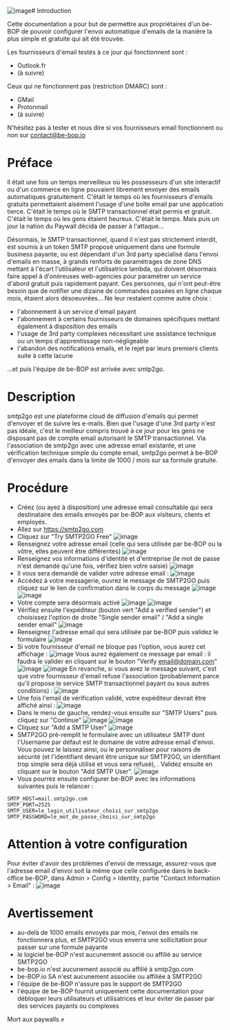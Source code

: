 ![image](https://github.com/user-attachments/assets/b6deea1f-1c5e-49bc-b851-aaa5ac311d11)# Introduction

Cette documentation a pour but de permettre aux propriétaires d'un be-BOP de pouvoir configurer l'envoi automatique d'emails de la manière la plus simple et gratuite qui ait été trouvée.

Les fournisseurs d'email testés à ce jour qui fonctionnent sont :
- Outlook.fr
- (à suivre)

Ceux qui ne fonctionnent pas (restriction DMARC) sont :
- GMail
- Protonmail
- (à suivre)

N'hésitez pas à tester et nous dire si vos fournisseurs email fonctionnent ou non sur contact@be-bop.io

# Préface

Il était une fois un temps merveilleux où les possesseurs d'un site interactif ou d'un commerce en ligne pouvaient librement envoyer des emails automatiques gratuitement.
C'était le temps où les fournisseurs d'emails gratuits permettaient aisément l'usage d'une boîte email par une application tierce.
C'était le temps où le SMTP transactionnel était permis et gratuit.
C'était le temps où les gens étaient heureux.
C'était le temps.
Mais puis un jour la nation du Paywall décida de passer à l'attaque...

Désormais, le SMTP transactionnel, quand il n'est pas strictement interdit, est soumis à un token SMTP proposé uniquement dans une formule business payante, ou est dépendant d'un 3rd party spécialisé dans l'envoi d'emails en masse, à grands renforts de paramétrages de zone DNS mettant à l'écart l'utilisateur et l'utilisatrice lambda, qui doivent désormais faire appel à d'onéreuses web-agencies pour paramétrer un service d'abord gratuit puis rapidement payant.
Ces personnes, qui n'ont peut-être besoin que de notifier une dizaine de commandes passées en ligne chaque mois, étaient alors désoeuvrées...
Ne leur restaient comme autre choix :
- l'abonnement à un service d'email payant
- l'abonnement à certains fournisseurs de domaines spécifiques mettant également à disposition des emails
- l'usage de 3rd party complexes nécessitant une assistance technique ou un temps d'apprentissage non-négligeable
- l'abandon des notifications emails, et le rejet par leurs premiers clients suite à cette lacune

...et puis l'équipe de be-BOP est arrivée avec smtp2go.

# Description

smtp2go est une plateforme cloud de diffusion d'emails qui permet d'envoyer et de suivre les e-mails.
Bien que l'usage d'une 3rd party n'est pas idéale, c'est le meilleur compris trouvé à ce jour pour les gens ne disposant pas de compte email autorisant le SMTP transactionnel.
Via l'association de smtp2go avec une adresse email existante, et une vérification technique simple du compte email, smtp2go permet à be-BOP d'envoyer des emails dans la limite de 1000 / mois sur sa formule gratuite.

# Procédure

- Créez (ou ayez à disposition) une adresse email consultable qui sera destinataire des emails envoyés par be-BOP aux visiteurs, clients et employés.
- Allez sur https://smtp2go.com
- Cliquez sur "Try SMTP2GO Free"
![image](https://github.com/user-attachments/assets/15df37a7-e869-466b-a0f0-6d57ab20f86e)
- Renseignez votre adresse email (celle qui sera utilisée par be-BOP ou la vôtre, elles peuvent être différentes)
![image](https://github.com/user-attachments/assets/634084df-7d08-4230-9b48-b1e58f81593e)
- Renseignez vos informations d'identité et d'entreprise (le mot de passe n'est demandé qu'une fois, vérifiez bien votre saisie)
![image](https://github.com/user-attachments/assets/0e744761-df78-4af8-b2f0-9045f22bacd9)
- Il vous sera demandé de valider votre adresse email :
![image](https://github.com/user-attachments/assets/f410a73a-2bbf-401f-badb-7cd9b48cb982)
- Accédez à votre messagerie, ouvrez le message de SMTP2GO puis cliquez sur le lien de confirmation dans le corps du message
![image](https://github.com/user-attachments/assets/f5061a8e-47e5-4a53-b258-e2dc05a24b18)
![image](https://github.com/user-attachments/assets/52c2da09-13d4-439a-8688-9a02d0d9ac31)
- Votre compte sera désormais activé
![image](https://github.com/user-attachments/assets/a17933ad-06bd-4923-aa6f-e269d197d1e7)
![image](https://github.com/user-attachments/assets/45123e12-8c37-4acc-b5a3-703be7819d07)
- Vérifiez ensuite l'expéditeur (bouton vert "Add a verified sender") et choisissez l'option de droite "Single sender email" / "Add a single sender email"
![image](https://github.com/user-attachments/assets/2d498939-d719-42dc-8e1d-b1de02ff81d9)
- Renseignez l'adresse email qui sera utilisée par be-BOP puis validez le formulaire
![image](https://github.com/user-attachments/assets/b3e8eca1-8ef2-4b15-8c4b-f8d5ea3d38ff)
- Si votre fournisseur d'email ne bloque pas l'option, vous aurez cet affichage :
![image](https://github.com/user-attachments/assets/29ed4534-97e8-4233-85df-5bddd89b39af)
Vous aurez également ce message par email : il faudra le valider en cliquant sur le bouton "Verify email@domain.com"
![image](https://github.com/user-attachments/assets/ad8821de-05e0-41f7-967f-bcbb4f314128)
![image](https://github.com/user-attachments/assets/d803848f-38b5-4190-8c87-771e2716a6ec)
En revanche, si vous avez le message suivant, c'est que votre fournisseur d'email refuse l'association (probablement parce qu'il propose le service SMTP transactionnel payant ou sous autres conditions) :
![image](https://github.com/user-attachments/assets/8fccde94-6fd6-46a7-b8b1-32b705c9f0f8)
- Une fois l'email de vérification validé, votre expéditeur devrait être affiché ainsi :
![image](https://github.com/user-attachments/assets/f0520770-d5c5-4ecb-bd28-489b5e8845b8)
- Dans le menu de gauche, rendez-vous ensuite sur "SMTP Users" puis cliquez sur "Continue"
![image](https://github.com/user-attachments/assets/32edfbca-955c-4c10-86e9-cdfd384ce6e5)
![image](https://github.com/user-attachments/assets/b3bc18d7-a571-478b-baf3-ca998f6d5238)
- Cliquez sur "Add a SMTP User"
![image](https://github.com/user-attachments/assets/1e8ac389-30a1-4e88-b4e6-3005db0aaa72)
- SMTP2GO pré-remplit le formulaire avec un utilisateur SMTP dont l'Username par défaut est le domaine de votre adresse email d'envoi. Vous pouvez le laissez ainsi, ou le personnaliser pour raisons de sécurité (et l'identifiant devant être unique sur SMTP2GO, un identifiant trop simple sera déjà utilisé et vous sera refusé), . Validez ensuite en cliquant sur le bouton "Add SMTP User".
![image](https://github.com/user-attachments/assets/aec892a2-dd54-4764-823f-77683871e3f2)
- Vous pourrez ensuite configurer be-BOP avec les informations suivantes puis le relancer :
```
SMTP_HOST=mail.smtp2go.com
SMTP_PORT=2525
SMTP_USER=le_login_utilisateur_choisi_sur_smtp2go
SMTP_PASSWORD=le_mot_de_passe_choisi_sur_smtp2go
```

# Attention à votre configuration

Pour éviter d'avoir des problèmes d'envoi de message, assurez-vous que l'adresse email d'envoi soit la même que celle configurée dans le back-office be-BOP, dans Admin > Config > Identity, partie "Contact Information > Email" :
![image](https://github.com/user-attachments/assets/4d11ab10-837b-4154-9962-922c6a000ed9)

# Avertissement

- au-delà de 1000 emails envoyés par mois, l'envoi des emails ne fonctionnera plus, et SMTP2GO vous enverra une sollicitation pour passer sur une formule payante
- le logiciel be-BOP n'est aucunement associé ou affilié au service SMTP2GO
- be-bop.io n'est aucunement associé ou affilié à smtp2go.com
- be-BOP.io SA n'est aucunement associée ou affiliée à SMTP2GO
- l'équipe de be-BOP n'assure pas le support de SMTP2GO
- l'équipe de be-BOP fournit uniquement cette documentation pour débloquer leurs utilisateurs et utilisatrices et leur éviter de passer par des services payants ou complexes

Mort aux paywalls ✊
